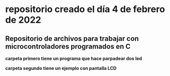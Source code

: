 # repositorio  creado el día 4 de febrero de 2022
## Repositorio de archivos para trabajar con microcontroladores programados en C ##

**carpeta primero tiene un programa que hace parpadear dos led**

**carpeta segundo tiene un ejemplo con pantalla LCD**
